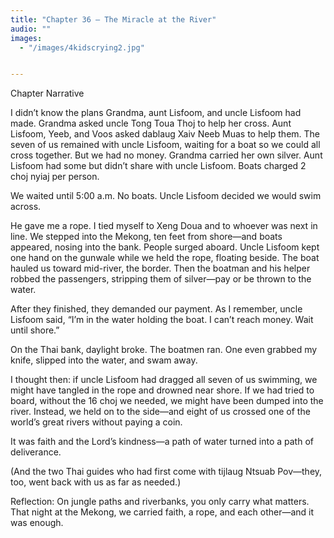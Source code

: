 ```yaml
---
title: "Chapter 36 — The Miracle at the River"
audio: ""
images:
  - "/images/4kidscrying2.jpg"


---
```


Chapter Narrative

I didn’t know the plans Grandma, aunt Lisfoom, and uncle Lisfoom had made. Grandma asked uncle Tong Toua Thoj to help her cross. Aunt Lisfoom, Yeeb, and Voos asked dablaug Xaiv Neeb Muas to help them. The seven of us remained with uncle Lisfoom, waiting for a boat so we could all cross together. But we had no money. Grandma carried her own silver. Aunt Lisfoom had some but didn’t share with uncle Lisfoom. Boats charged 2 choj nyiaj per person.

We waited until 5:00 a.m. No boats. Uncle Lisfoom decided we would swim across.

He gave me a rope. I tied myself to Xeng Doua and to whoever was next in line. We stepped into the Mekong, ten feet from shore—and boats appeared, nosing into the bank. People surged aboard. Uncle Lisfoom kept one hand on the gunwale while we held the rope, floating beside. The boat hauled us toward mid-river, the border. Then the boatman and his helper robbed the passengers, stripping them of silver—pay or be thrown to the water.

After they finished, they demanded our payment. As I remember, uncle Lisfoom said, “I’m in the water holding the boat. I can’t reach money. Wait until shore.”

On the Thai bank, daylight broke. The boatmen ran. One even grabbed my knife, slipped into the water, and swam away.

I thought then: if uncle Lisfoom had dragged all seven of us swimming, we might have tangled in the rope and drowned near shore. If we had tried to board, without the 16 choj we needed, we might have been dumped into the river. Instead, we held on to the side—and eight of us crossed one of the world’s great rivers without paying a coin.

It was faith and the Lord’s kindness—a path of water turned into a path of deliverance.

(And the two Thai guides who had first come with tijlaug Ntsuab Pov—they, too, went back with us as far as needed.)

Reflection:
On jungle paths and riverbanks, you only carry what matters. That night at the Mekong, we carried faith, a rope, and each other—and it was enough.